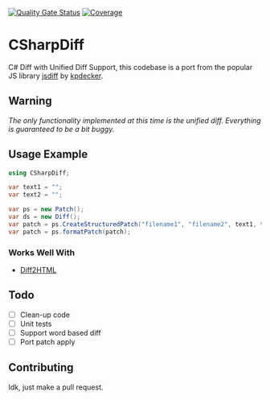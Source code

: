 [![Quality Gate Status](https://sonarcloud.io/api/project_badges/measure?project=ThomasHambach_csharpdiff&metric=alert_status)](https://sonarcloud.io/summary/new_code?id=ThomasHambach_csharpdiff) [![Coverage](https://sonarcloud.io/api/project_badges/measure?project=ThomasHambach_csharpdiff&metric=coverage)](https://sonarcloud.io/summary/new_code?id=ThomasHambach_csharpdiff)

# CSharpDiff

C# Diff with Unified Diff Support, this codebase is a port from the popular JS library [jsdiff](https://github.com/kpdecker/jsdiff) by [kpdecker](https://github.com/kpdecker).

## Warning

*The only functionality implemented at this time is the unified diff. Everything is guaranteed to be a bit buggy.*

## Usage Example

```c#
using CSharpDiff;

var text1 = "";
var text2 = "";

var ps = new Patch();
var ds = new Diff();
var patch = ps.CreateStructuredPatch("filename1", "filename2", text1, text2, "", "", new PatchServiceOptions());
var patch = ps.formatPatch(patch);
```

### Works Well With

* [Diff2HTML](https://diff2html.xyz/)

## Todo

- [ ] Clean-up code
- [ ] Unit tests
- [ ] Support word based diff
- [ ] Port patch apply

## Contributing

Idk, just make a pull request.
